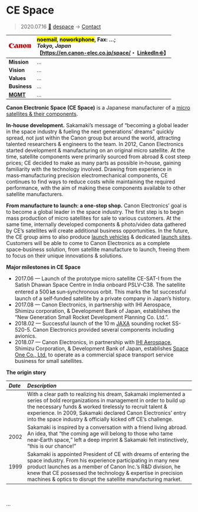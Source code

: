 # CE Space
> 2020.07.16 [🚀](../../index/index.md) [despace](../index.md) → [Contact](../contact.md)

|[![](../f/con/c/canon_elec_logo1_thumb.jpg)](../f/con/c/canon_elec_logo1.png)|<mark>noemail</mark>, <mark>noworkphone</mark>, Fax: …;<br> *Tokyo, Japan*<br> 【<https://en.canon-elec.co.jp/space/>・ [LinkedIn ⎆](https://www.linkedin.com/company/canon-electronics-inc-/)】|
|:--|:--|
|**Mission**|…|
|**Vision**|…|
|**Values**|…|
|**Business**|…|
|**[MGMT](../mgmt.md)**|…|

**Canon Electronic Space (CE Space)** is a Japanese manufacturer of a [micro satellites & their components](../sc.md).

**In‑house development.** Sakamaki’s message of “becoming a global leader in the space industry & fueling the next generations’ dreams” quickly spread, not just within the Canon group but around the world, attracting talented researchers & engineers to the team. In 2012, Canon Electronics started development & manufacturing on an original micro satellite. At the time, satellite components were primarily sourced from abroad & cost steep prices; CE decided to make as many parts as possible in‑house, gaining familiarity with the technology involved. Drawing from experience in mass‑manufacturing precision electromechanical components, CE continues to find ways to reduce costs while maintaining the required performance, with the aim of making these components available to other satellite manufacturers.

**From manufacture to launch: a one‑stop shop.** Canon Electronics’ goal is to become a global leader in the space industry. The first step is to begin mass production of micro satellites for sale to various customers. At the same time, internally developed components & photo/video data gathered by CE’s satellites will create additional business opportunities. In the future, the CE group aims to also produce [launch vehicles](../lv.md) & dedicated [launch sites](../spaceport.md). Customers will be able to come to Canon Electronics as a complete space‑business solution, from satellite manufacture to launch, freeing them to focus on their unique innovations & solutions.

**Major milestones in CE Space**

   - 2017.06 — Launch of the prototype micro satellite CE-SAT-I from the Satish Dhawan Space Centre in India onboard PSLV-C38. The satellite entered a 500 ㎞ sun‑synchronous orbit. This marks the 1st successful launch of a self‑funded satellite by a private company in Japan’s history.
   - 2017.08 — Canon Electronics, in partnership with IHI Aerospace, Shimizu corporation, & Development Bank of Japan, establishes the “New Generation Small Rocket Development Planning Co. Ltd.”.
   - 2018.02 — Successful launch of the 10 m [JAXA](jaxa.md) sounding rocket SS-520-5. Canon Electronics provided several components including avionics.
   - 2018.07 — Canon Electronics, in partnership with [IHI Aerospace](ihi.md), Shimizu Corporation, & Development Bank of Japan, establishes [Space One Co., Ltd.](space_one_co.md) to operate as a commercial space transport service business for small satellites.

**The origin story**

|*Date*|*Description*|
|:--|:--|
| |With a clear path to realizing his dream, Sakamaki implemented a series of bold reorganizations in management in order to build up the necessary funds & worked tirelessly to recruit talent & experience. In 2009, Sakamaki declared Canon Electronics’ entry into the space industry & officially kicked off CE’s challenge.|
|2002|Sakamaki is inspired by a conversation with a friend living abroad. An idea, that “the coming age will belong to those who tame near‑Earth space,” left a deep imprint & Sakamaki felt instinctively, “this is our chance!”|
|1999|Sakamaki is appointed President of CE with dreams of entering the space industry. From his experience participating in many new product launches as a member of Canon Inc.’s R&D division, he knew that CE possessed the technology & expertise in precision machines & optics to disrupt the satellite manufacturing market.|

<p style="page-break-after:always"> </p>

…
